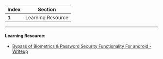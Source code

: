 Index | Section
---   | ---
**1** | Learning Resource

---

#### Learning Resource:

* [Bypass of Biometrics & Password Security Functionality For android - Writeup](https://infosecwriteups.com/bypass-of-biometrics-password-security-functionality-for-android-8e0174ac7cac)
